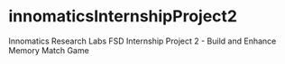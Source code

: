# innomaticsInternshipProject2
Innomatics Research Labs FSD Internship Project 2 - Build and Enhance Memory Match Game
